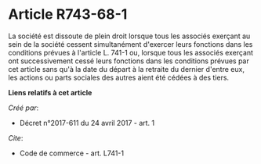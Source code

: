 # Article R743-68-1

La société est dissoute de plein droit lorsque tous les associés exerçant au sein de la société cessent simultanément
d'exercer leurs fonctions dans les conditions prévues à l'article L. 741-1 ou, lorsque tous les associés exerçant ont
successivement cessé leurs fonctions dans les conditions prévues par cet article sans qu'à la date du départ à la retraite du
dernier d'entre eux, les actions ou parts sociales des autres aient été cédées à des tiers.

**Liens relatifs à cet article**

_Créé par_:

  - Décret n°2017-611 du 24 avril 2017 - art. 1

_Cite_:

  - Code de commerce - art. L741-1
